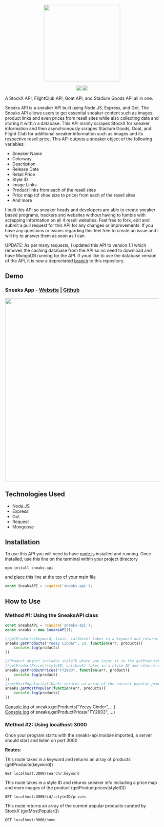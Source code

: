 
<p align="center">
  
<img src="https://github.com/druv5319/Sneaks-API/blob/master/Screenshots/Sneaks_Logo.png?raw=true" width=250>
  
  </p>
  
<p align="center">
  
   <a href="https://www.npmjs.com/package/sneaks-api" alt="Version">
        <img src="https://img.shields.io/npm/v/sneaks-api" /></a>
<a href="https://www.npmjs.com/package/sneaks-api" alt="Downloads">
        <img src="https://img.shields.io/npm/dt/sneaks-api " /></a>


 </p>

A StockX API, FlightClub API, Goat API, and Stadium Goods API all in one.

Sneaks API is a sneaker API built using Node.JS, Express, and Got. The Sneaks API allows users to get essential sneaker content such as images, product links and even prices from resell sites while also collecting data and storing it within a database. This API mainly scrapes StockX for sneaker information and then asynchronously scrapes Stadium Goods, Goat, and Flight Club for additional sneaker information such as images and its respective resell price. This API outputs a sneaker object of the following variables:

  - Sneaker Name
  - Colorway
  - Description
  - Release Date
  - Retail Price
  - Style ID
  - Image Links
  - Product links from each of the resell sites
  - Price map (of shoe size to price) from each of the resell sites
  - And more
  
  
  

I built this API so sneaker heads and developers are able to create sneaker based programs, trackers and websites without having to fumble with scrapping information on all 4 resell websites. Feel free to fork, edit and submit a pull request for this API for any changes or improvements. If you have any questions or issues regarding this feel free to create an issue and I will try to answer them as soon as I can.

UPDATE: As per many requests, I updated this API to version 1.1 which removes the caching database from the API so no need to download and have MongoDB running for the API. If youd like to use the database version of the API, it is now a depreciated [branch](https://github.com/druv5319/Sneaks-API/tree/API-with-database) to this repository.
## Demo
### Sneaks App - [Website](https://sneaks-app.com) | [Github](https://github.com/druv5319/sneaks-app)
<img src="https://github.com/druv5319/Sneaks-API/blob/master/Screenshots/demo.gif" width=600 >
  


## Technologies Used
  - Node.JS
  - Express
  - Got
  - Request
  - Mongoose
  

  
## Installation
To use this API you will need to have [node.js](https://nodejs.org/en/) installed and running.
Once installed, use this line on the terminal within your project directory
```
npm install sneaks-api
```
and place this line at the top of your main file
```js
const SneaksAPI = require('sneaks-api');
```
## How to Use
### Method #1: Using the SneaksAPI class
```js
const SneaksAPI = require('sneaks-api');
const sneaks = new SneaksAPI();

//getProducts(keyword, limit, callback) takes in a keyword and returns an array of 10 products
sneaks.getProducts("Yeezy Cinder", 10, function(err, products){
    console.log(products)
})

//Product object includes styleID where you input it in the getProductPrices function
//getProductPrices(styleID, callback) takes in a style ID and returns sneaker info including a price map and more images of the product
sneaks.getProductPrices("FY2903", function(err, product){
    console.log(product)
})
//getMostPopular(callback) returns an array of the current popular products curated by StockX
sneaks.getMostPopular(function(err, products){
    console.log(products)
})
```
[Console log](https://github.com/druv5319/Sneaks-API/blob/master/Screenshots/exampleSearchScreenshot%231.png) of sneaks.getProducts("Yeezy Cinder", ...)           
[Console log](https://github.com/druv5319/Sneaks-API/blob/master/Screenshots/exampleSearchScreenshot%232.png) of sneaks.getProductPrices("FY2903", ...)

### Method #2: Using localhost:3000
Once your program starts with the sneaks-api module imported, a server should start and listen on port 3000

<b>Routes:</b>

This route takes in a keyword and returns an array of products (getProducts(keyword))
```
GET localhost:3000/search/:keyword
```


This route takes in a style ID and returns sneaker info including a price map and more images of the product (getProductprices(styleID))
```
GET localhost:3000/id/:styleID/prices
```


This route returns an array of the current popular products curated by StockX (getMostPopular())
```
GET localhost:3000/home
```

